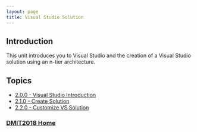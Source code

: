 ```yaml
---
layout: page
title: Visual Studio Solution
---
```

## Introduction
This unit introduces you to Visual Studio and the creation of a Visual Studio solution using an n-tier architecture.

## Topics
* [2.0.0 - Visual Studio Introduction](2_0_0.md)
* [2.1.0 - Create Solution](2_1_0.md)
* [2.2.0 - Customize VS Solution](2_2_0.md)


### [DMIT2018 Home](../)